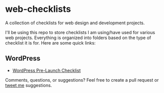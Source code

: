 # web-checklists
A collection of checklists for web design and development projects.

I'll be using this repo to store checklists I am using/have used for various web projects. Everything is organized into folders based on the type of checklist it is for. Here are some quick links:

## WordPress
- [WordPress Pre-Launch Checklist](wordpress/pre-launch.md)

Comments, questions, or suggestions? Feel free to create a pull request or [tweet me](https://twitter.com/praliedutzel) suggestions.